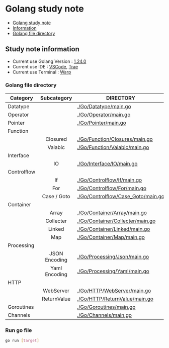 # Golang study note

- [Golang study note](./README.md)
- [Information](#learn-note-information)
- [Golang file directory](#golang-file-directory)

## Study note information

- Current use Golang Version : [1.24.0](https://go.dev/dl/)
- Current use IDE : [VSCode](https://code.visualstudio.com/Download), [Trae](https://www.trae.ai/)
- Current use Terminal : [Warp](https://www.warp.dev/download)

### Golang file directory

| Category    |  Subcategory  | DIRECTORY                                                                |
| ----------- | :-----------: | ------------------------------------------------------------------------ |
| Datatype    |               | [./Go/Datatype/main.go](./Go/Datatype/main.go)                           |
| Operator    |               | [./Go/Operator/main.go](./Go/Operator/main.go)                           |
| Pointer     |               | [./Go/Pointer/main.go](./Go/Pointer/main.go)                             |
| Function    |               |                                                                          |
|             |   Closured    | [./Go/Function/Closures/main.go](./Go/Function/Closures/main.go)         |
|             |    Vaiabic    | [./Go/Function/Vaiabic/main.go](./Go/Function/Vaiabic/main.go)           |
| Interface   |               |                                                                          |
|             |      IO       | [./Go/Interface/IO/main.go](./Go/Interface/IO/main.go)                   |
| Controlflow |               |                                                                          |
|             |      If       | [./Go/Controlflow/If/main.go](./Go/Controlflow/If/main.go)               |
|             |      For      | [./Go/Controlflow/For/main.go](./Go/Controlflow/For/main.go)             |
|             |  Case / Goto  | [./Go/Controlflow/Case_Goto/main.go](./Go/Controlflow/Case_Goto/main.go) |
| Container   |               |                                                                          |
|             |     Array     | [./Go/Container/Array/main.go](./Go/Container/Array/main.go)             |
|             |   Collecter   | [./Go/Container/Collecter/main.go](./Go/Container/Collecter/main.go)     |
|             |    Linked     | [./Go/Container/Linked/main.go](./Go/Container/Linked/main.go)           |
|             |      Map      | [./Go/Container/Map/main.go](./Go/Container/Map/main.go)                 |
| Processing  |               |                                                                          |
|             | JSON Encoding | [./Go/Processing/Json/main.go](./Go/Processing/Json/main.go)             |
|             | Yaml Encoding | [./Go/Processing/Yaml/main.go](./Go/Processing/Yaml/main.go)             |
| HTTP        |               |                                                                          |
|             |   WebServer   | [./Go/HTTP/WebServer/main.go](./Go/HTTP/WebServer/main.go)               |
|             |  ReturnValue  | [./Go/HTTP/ReturnValue/main.go](./Go/HTTP/ReturnValue/main.go)           |
| Goroutines  |               | [./Go/Goroutines/main.go](./Go/Goroutines/main.go)                       |
| Channels    |               | [./Go/Channels/main.go](./Go/Channels/main.go)                           |


### Run go file
```bash
go run [target]
```